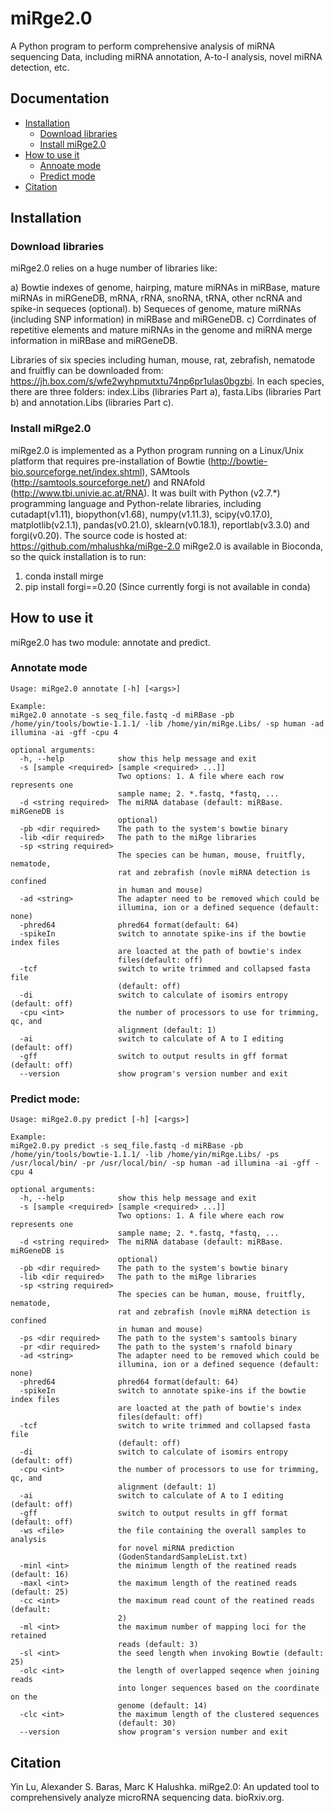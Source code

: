 miRge2.0
========

A Python program to perform comprehensive analysis of miRNA sequencing Data, including miRNA annotation, A-to-I analysis, novel miRNA detection, etc.


Documentation
-------------

* [Installation](#installation)
  * [Download libraries](#download-libraries)
  * [Install miRge2.0](#download-libraries)
* [How to use it](#how-to-use-it)
  * [Annoate mode](#annotate-mode)
  * [Predict mode](#predict-mode)
* [Citation](#citation)

Installation
------------

### Download libraries

miRge2.0 relies on a huge number of libraries like:

a) Bowtie indexes of genome, hairping, mature miRNAs in miRBase, mature miRNAs in miRGeneDB, mRNA, rRNA, snoRNA, tRNA, other ncRNA and spike-in sequeces (optional).
b) Sequeces of genome, mature miRNAs (including SNP information) in miRBase and miRGeneDB.
c) Corrdinates of repetitive elements and mature miRNAs in the genome and miRNA merge information in miRBase and miRGeneDB.

Libraries of six species including human, mouse, rat, zebrafish, nematode and fruitfly can be downloaded from: https://jh.box.com/s/wfe2wyhpmutxtu74np6pr1ulas0bgzbi.
In each species, there are three folders: index.Libs (libraries Part a), fasta.Libs (libraries Part b) and annotation.Libs (libraries Part c).

### Install miRge2.0

miRge2.0 is implemented as a Python program running on a Linux/Unix platform that requires pre-installation of Bowtie (http://bowtie-bio.sourceforge.net/index.shtml), SAMtools (http://samtools.sourceforge.net/) and RNAfold (http://www.tbi.univie.ac.at/RNA).
It was built with Python (v2.7.*) programming language and Python-relate libraries, including cutadapt(v1.11), biopython(v1.68), numpy(v1.11.3), scipy(v0.17.0), matplotlib(v2.1.1), pandas(v0.21.0), sklearn(v0.18.1), reportlab(v3.3.0) and forgi(v0.20).
The source code is hosted at: https://github.com/mhalushka/miRge-2.0 
miRge2.0 is available in Bioconda, so the quick installation is to run:
1) conda install mirge
2) pip install forgi==0.20 (Since currently forgi is not available in conda)

How to use it
-------------

miRge2.0 has two module: annotate and predict.

### Annotate mode

    Usage: miRge2.0 annotate [-h] [<args>]

    Example:
    miRge2.0 annotate -s seq_file.fastq -d miRBase -pb /home/yin/tools/bowtie-1.1.1/ -lib /home/yin/miRge.Libs/ -sp human -ad illumina -ai -gff -cpu 4

    optional arguments:
      -h, --help            show this help message and exit
      -s [sample <required> [sample <required> ...]]
                            Two options: 1. A file where each row represents one
                            sample name; 2. *.fastq, *fastq, ...
      -d <string required>  The miRNA database (default: miRBase. miRGeneDB is
                            optional)
      -pb <dir required>    The path to the system's bowtie binary
      -lib <dir required>   The path to the miRge libraries
      -sp <string required>
                            The species can be human, mouse, fruitfly, nematode,
                            rat and zebrafish (novle miRNA detection is confined
                            in human and mouse)
      -ad <string>          The adapter need to be removed which could be
                            illumina, ion or a defined sequence (default: none)
      -phred64              phred64 format(default: 64)
      -spikeIn              switch to annotate spike-ins if the bowtie index files
                            are loacted at the path of bowtie's index
                            files(default: off)
      -tcf                  switch to write trimmed and collapsed fasta file
                            (default: off)
      -di                   switch to calculate of isomirs entropy (default: off)
      -cpu <int>            the number of processors to use for trimming, qc, and
                            alignment (default: 1)
      -ai                   switch to calculate of A to I editing (default: off)
      -gff                  switch to output results in gff format (default: off)
      --version             show program's version number and exit


### Predict mode:

    Usage: miRge2.0.py predict [-h] [<args>]

    Example:
    miRge2.0.py predict -s seq_file.fastq -d miRBase -pb /home/yin/tools/bowtie-1.1.1/ -lib /home/yin/miRge.Libs/ -ps /usr/local/bin/ -pr /usr/local/bin/ -sp human -ad illumina -ai -gff -cpu 4

    optional arguments:
      -h, --help            show this help message and exit
      -s [sample <required> [sample <required> ...]]
                            Two options: 1. A file where each row represents one
                            sample name; 2. *.fastq, *fastq, ...
      -d <string required>  The miRNA database (default: miRBase. miRGeneDB is
                            optional)
      -pb <dir required>    The path to the system's bowtie binary
      -lib <dir required>   The path to the miRge libraries
      -sp <string required>
                            The species can be human, mouse, fruitfly, nematode,
                            rat and zebrafish (novle miRNA detection is confined
                            in human and mouse)
      -ps <dir required>    The path to the system's samtools binary
      -pr <dir required>    The path to the system's rnafold binary
      -ad <string>          The adapter need to be removed which could be
                            illumina, ion or a defined sequence (default: none)
      -phred64              phred64 format(default: 64)
      -spikeIn              switch to annotate spike-ins if the bowtie index files
                            are loacted at the path of bowtie's index
                            files(default: off)
      -tcf                  switch to write trimmed and collapsed fasta file
                            (default: off)
      -di                   switch to calculate of isomirs entropy (default: off)
      -cpu <int>            the number of processors to use for trimming, qc, and
                            alignment (default: 1)
      -ai                   switch to calculate of A to I editing (default: off)
      -gff                  switch to output results in gff format (default: off)
      -ws <file>            the file containing the overall samples to analysis
                            for novel miRNA prediction
                            (GodenStandardSampleList.txt)
      -minl <int>           the minimum length of the reatined reads (default: 16)
      -maxl <int>           the maximum length of the reatined reads (default: 25)
      -cc <int>             the maximum read count of the reatined reads (default:
                            2)
      -ml <int>             the maximum number of mapping loci for the retained
                            reads (default: 3)
      -sl <int>             the seed length when invoking Bowtie (default: 25)
      -olc <int>            the length of overlapped seqence when joining reads
                            into longer sequences based on the coordinate on the
                            genome (default: 14)
      -clc <int>            the maximum length of the clustered sequences
                            (default: 30)
      --version             show program's version number and exit

Citation
--------

Yin Lu, Alexander S. Baras, Marc K Halushka. miRge2.0: An updated tool to comprehensively analyze microRNA sequencing data. bioRxiv.org.